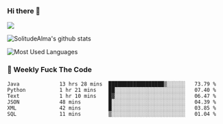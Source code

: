 ### Hi there 👋

<p>
  <a href="https://count.getloli.com/"><img src="https://count.getloli.com/get/@:solitudealma"></a>
</p>

![SolitudeAlma's github stats](https://github-readme-stats.vercel.app/api?username=solitudealma&show_icons=true&theme=radical)

![Most Used Languages](https://github-readme-stats.vercel.app/api/top-langs/?username=solitudealma&layout=compact&hide_border=true&theme=dark)
<!-- ![visitors](https://visitor-badge.glitch.me/badge?page_id=solitudealma.solitudealma.id) -->


### :dart: Weekly Fuck The Code

<!--START_SECTION:waka-->

```text
Java             13 hrs 28 mins  ██████████████████▒░░░░░░   73.79 %
Python           1 hr 21 mins    ██░░░░░░░░░░░░░░░░░░░░░░░   07.40 %
Text             1 hr 10 mins    █▓░░░░░░░░░░░░░░░░░░░░░░░   06.47 %
JSON             48 mins         █░░░░░░░░░░░░░░░░░░░░░░░░   04.39 %
XML              42 mins         █░░░░░░░░░░░░░░░░░░░░░░░░   03.85 %
SQL              11 mins         ▒░░░░░░░░░░░░░░░░░░░░░░░░   01.04 %
```

<!--END_SECTION:waka-->
